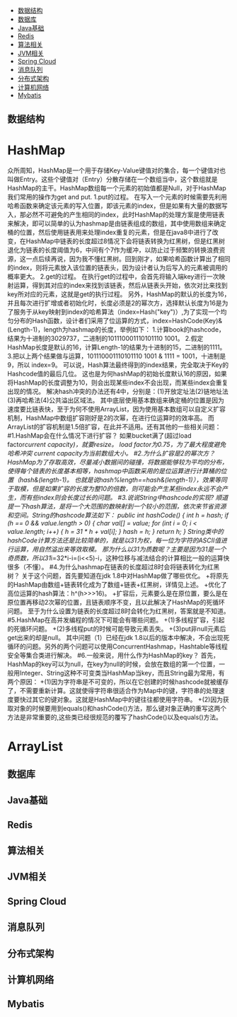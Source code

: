 - [数据结构](#数据结构)
- [数据库](#数据库)
- [Java基础](#java)
- [Redis](#redis)
- [算法相关](#算法)
- [JVM相关](#jvm)
- [Spring Cloud](#sc)
- [消息队列](#mq)
- [分布式架构](#fbs)
- [计算机网络](#network)
- [Mybatis](#mybatis)

<span id="数据结构">数据结构</span>
----------------------------------
HashMap
=======
   众所周知，HashMap是一个用于存储Key-Value键值对的集合，每一个键值对也叫做Entry。这些个键值对（Entry）分散存储在一个数组当中，这个数组就是HashMap的主干。HashMap数组每一个元素的初始值都是Null，对于HashMap我们常用的操作为get and put.
   1.put的过程。
     在写入一个元素的时候需要先利用哈希函数来确定该元素的写入位置，即该元素的index，但是如果有大量的数据写入，那必然不可避免的产生相同的index，此时HashMap的处理方案是使用链表来解决，即可以简单的认为hashmap是由链表组成的数组，其中使用数组来确定桶的位置，然后使用链表用来处理index重复的元素，但是在java8中进行了改变，在HashMap中链表的长度超过8情况下会将链表转换为红黑树，但是红黑树退化为链表的长度阈值为6，中间有个7作为缓冲，以防止过于频繁的转换浪费资源，这一点后续再说，因为我不懂红黑树。回到刚才，如果哈希函数计算出了相同的index，则将元素放入该位置的链表头，因为设计者认为后写入的元素被调用的概率更大。
   2.get的过程。
     在执行get的过程中，会首先将输入端key进行一次映射运算，得到其对应的index来找到该链表，然后从链表头开始，依次对比来找到key所对应的元素，这就是get的执行过程。
     另外，HashMap的默认的长度为16，并且每次进行扩增或者初始化时，长度必须是2的幂次方，选择默认长度为16是为了服务于从key映射到index的哈希算法（index=Hash("key")）,为了实现一个均匀分布的Hash函数，设计者们采用了位运算的方式，index=HashCode(Key)&(Length-1)，length为hashmap的长度，举例如下：
            1.计算book的hashcode，结果为十进制的3029737，二进制的101110001110101110 1001。
            2.假定HashMap长度是默认的16，计算Length-1的结果为十进制的15，二进制的1111。
            3.把以上两个结果做与运算，101110001110101110 1001 & 1111 = 1001，十进制是9，所以 index=9。
            可以说，Hash算法最终得到的index结果，完全取决于Key的Hashcode值的最后几位。
            这也是为何hashMap的初始长度默认16的原因，如果将HashMap的长度调整为10，则会出现某些index不会出现，而某些index会重复出现的情况。
            解决hash冲突的办法还有4中，分别是：(1)开放定址法(2)链地址法(3)再哈希法(4)公共溢出区域法。
            其中底层使用基本数组来确定桶的位置是因为速度要比链表快，至于为何不使用ArrayList，因为使用基本数组可以自定义扩容机制，HashMap中数组扩容刚好是2的次幂，在进行位运算时的效率高。 而ArrayList的扩容机制是1.5倍扩容，在此并不适用。还有其他的一些相关问题：
            #1.HashMap会在什么情况下进行扩容？
            如果bucket满了(超过load factor*current capacity)，就要resize。 load factor为0.75，为了最大程度避免哈希冲突 current capacity为当前数组大小。
            #2.为什么扩容是2的幂次方？
            HashMap为了存取高效，尽量减小数据间的碰撞，将数据能够较为平均的分布，使得每个链表的长度基本相等，hashmap中函数采用的是位运算进行计算桶的位置（hash&(length-1)。 也就是说hash%length==hash&(length-1)），效果等同于取模，但是如果扩容的长度为整10的倍数，则可能会产生某些index永远不会产生，而有些index则会长度过长的问题。
            #3.说说String中hashcode的实现?
            顺道提一下hash算法，是将一个大范围的数映射到一个较小的范围，依次来节省资源和空间。String的hashcode算法如下：
            public int hashCode() {
            int h = hash;
            if (h == 0 && value.length > 0) {
                  char val[] = value;
                  for (int i = 0; i < value.length; i++) {
                           h = 31 * h + val[i];
                   }
                   hash = h;
            }
         return h;
}
       String类中的hashCode计算方法还是比较简单的，就是以31为权，每一位为字符的ASCII值进行运算，用自然溢出来等效取模。
那为什么以31为质数呢？主要是因为31是一个奇质数，所以31*i=32*i-i=(i<<5)-i，这种位移与减法结合的计算相比一般的运算快很多（不懂）。
           #4.为什么hashmap在链表的长度超过8时会将链表转化为红黑树？
           关于这个问题，首先要知道在jdk 1.8中对HashMap做了哪些优化。
           +将原先的HashMap由数组+链表转化成为了数组+链表+红黑树，详情见上述。
           +优化了高位运算的hash算法：h^(h>>>16)。
           +扩容后，元素要么是在原位置，要么是在原位置再移动2次幂的位置，且链表顺序不变，且以此解决了HashMap的死循环问题。
           至于为什么设置为链表的长度超过8时会转化为红黑树，答案就是不知道。
           #5.HashMap在高并发编程的情况下可能会有哪些问题。
           +(1)多线程扩容，引起的死循环问题。
           +(2)多线程put的时候可能导致元素丢失。
           +(3)put非null元素后get出来的却是null。
           其中问题（1）已经在jdk 1.8以后的版本中解决，不会出现死循环的问题。另外的两个问题可以使用ConcurrentHashmap，Hashtable等线程安全等集合类进行解决。
           #6.一般来说，用什么作为HashMap的key？
           首先，HashMap的key可以为null，在key为null的时候，会放在数组的第一个位置，一般用Integer、String这种不可变类当HashMap当key，而且String最为常用，有两个原因：
           +(1)因为字符串是不可变的，所以在它创建的时候hashcode就被缓存了，不需要重新计算。这就使得字符串很适合作为Map中的键，字符串的处理速度要快过其它的键对象。这就是HashMap中的键往往都使用字符串。
           +(2)因为获取对象的时候要用到equals()和hashCode()方法，那么键对象正确的重写这两个方法是非常重要的,这些类已经很规范的覆写了hashCode()以及equals()方法。





ArrayList
=======           
            
<span id="数据库">数据库</span>
------------------------------

<span id="java">Java基础</span>
-------------------------------
<span id="redis">Redis</span>
------------------------------
<span id="算法">算法相关</span>
-------
<span id="jvm">JVM相关</span>
-------
<span id="sc">Spring Cloud</span>
------------
<span id="mq">消息队列</span>
-------
<span id="fbs">分布式架构</span>
---------
<span id="network">计算机网络</span>
-----------------------------------
<span id="mybatis">Mybatis</span>
-------
